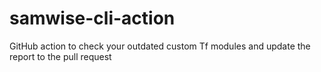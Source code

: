 # samwise-cli-action
GitHub action to check your outdated custom Tf modules and update the report to the pull request
